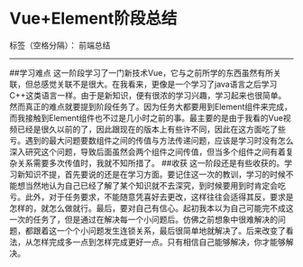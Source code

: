 ﻿# Vue+Element阶段总结

标签（空格分隔）： 前端总结

---
##学习难点
这一阶段学习了一门新技术Vue，它与之前所学的东西虽然有所关联，但总感觉关联不是很大。在我看来，更像是一个学习了java语言之后学习C++这类语言一样。由于是新知识，便有很浓的学习兴趣，学习起来也很简单。然而真正的难点就要提到阶段任务了。因为任务大都要用到Element组件来完成，而我接触到Element组件也不过是几小时之前的事。最主要的是由于我看的Vue视频已经是很久以前的了，因此跟现在的版本上有些许不同，因此在这方面吃了些亏。遇到的最大问题要数组件之间的传值与方法传递问题，应该是学习时没有怎么深入研究这个问题，导致后面虽然会两个组件之间传值，但当多个组件之间有着复杂关系需要多次传值时，我就不知所措了。
##收获
这一阶段还是有些收获的。学习新知识不提，首先要说的还是在学习方面。要记住这一次的教训，学习的时候不能想当然地认为自己已经了解了某个知识就不去深究，到时候要用到时肯定会吃亏。此外，对于任务要求，不能随意凭喜好去更改，这样往往会适得其反，要求是怎样的，就怎么做就行。最后，要对自己有信心。起初我本以为自己可能完不成这一次的任务了，但是通过在解决每一个小问题后。仿佛之前想象中很难解决的问题，都跟着这一个个小问题发生连锁关系，最后很简单地就解决了。后来改变了看法，从怎样完成多一点到怎样完成更好一点。只有相信自己能够解决，你才能够解决。




